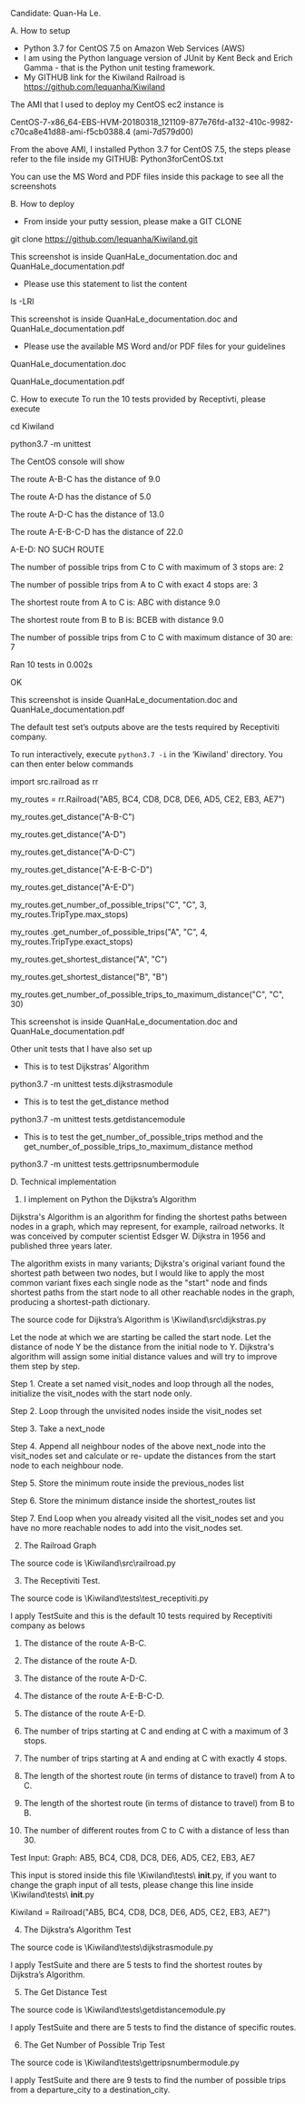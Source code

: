 Candidate: Quan-Ha Le. 

A.	How to setup

+	Python 3.7 for CentOS 7.5 on Amazon Web Services (AWS)
+	I am using the Python language version of JUnit by Kent Beck and Erich Gamma - that is the Python unit testing framework.
+	My GITHUB link for the Kiwiland Railroad is
https://github.com/lequanha/Kiwiland

The AMI that I used to deploy my CentOS ec2 instance is 

CentOS-7-x86_64-EBS-HVM-20180318_121109-877e76fd-a132-410c-9982-c70ca8e41d88-ami-f5cb0388.4 (ami-7d579d00)

From the above AMI, I installed Python 3.7 for CentOS 7.5, the steps please refer to the file inside my GITHUB:    Python3forCentOS.txt

You can use the MS Word and PDF files inside this package to see all the screenshots


B.	How to deploy
+	From inside your putty session, please make a GIT CLONE

git clone https://github.com/lequanha/Kiwiland.git

This screenshot is inside QuanHaLe_documentation.doc and QuanHaLe_documentation.pdf
 
+	Please use this statement to list the content

ls -LRl

This screenshot is inside QuanHaLe_documentation.doc and QuanHaLe_documentation.pdf

+	Please use the available MS Word and/or PDF files for your guidelines

QuanHaLe_documentation.doc

QuanHaLe_documentation.pdf

C.	How to execute
To run the 10 tests provided by Receptivti, please execute

cd Kiwiland

python3.7 -m unittest

The CentOS console will show 

The route A-B-C has the distance of 9.0

The route A-D has the distance of 5.0

The route A-D-C has the distance of 13.0

The route A-E-B-C-D has the distance of 22.0

A-E-D: NO SUCH ROUTE

The number of possible trips from C to C with maximum of 3 stops are: 2

The number of possible trips from A to C with exact 4 stops are: 3

The shortest route from A to C is: ABC with distance 9.0

The shortest route from B to B is: BCEB with distance 9.0

The number of possible trips from C to C with maximum distance of 30 are: 7

Ran 10 tests in 0.002s

OK


This screenshot is inside QuanHaLe_documentation.doc and QuanHaLe_documentation.pdf 

The default test set’s outputs above are the tests required by Receptiviti company.

To run interactively, execute `python3.7 -i` in the ‘Kiwiland' directory.  You can then enter below commands

import src.railroad as rr

my_routes = rr.Railroad("AB5, BC4, CD8, DC8, DE6, AD5, CE2, EB3, AE7")

my_routes.get_distance("A-B-C")

my_routes.get_distance("A-D")

my_routes.get_distance("A-D-C")

my_routes.get_distance("A-E-B-C-D")

my_routes.get_distance("A-E-D")

my_routes.get_number_of_possible_trips("C", "C", 3, my_routes.TripType.max_stops)

my_routes .get_number_of_possible_trips("A", "C", 4, my_routes.TripType.exact_stops)

my_routes.get_shortest_distance("A", "C")

my_routes.get_shortest_distance("B", "B")

my_routes.get_number_of_possible_trips_to_maximum_distance("C", "C", 30)


This screenshot is inside QuanHaLe_documentation.doc and QuanHaLe_documentation.pdf 
 
Other unit tests that I have also set up

+	This is to test Dijkstras’ Algorithm

python3.7 -m unittest tests.dijkstrasmodule
 
+	This is to test the get_distance method

python3.7 -m unittest tests.getdistancemodule
 
+	This is to test the get_number_of_possible_trips method and the get_number_of_possible_trips_to_maximum_distance method

python3.7 -m unittest tests.gettripsnumbermodule

D.	Technical implementation

1.	I implement on Python the Dijkstra’s Algorithm

Dijkstra's Algorithm is an algorithm for finding the shortest paths between nodes in a graph, which may represent, for example, railroad networks. It was conceived by computer scientist Edsger W. Dijkstra in 1956 and published three years later.

The algorithm exists in many variants; Dijkstra's original variant found the shortest path between two nodes, but I would like to apply the most common variant fixes each single node as the "start" node and finds shortest paths from the start node to all other reachable nodes in the graph, producing a shortest-path dictionary.

The source code for Dijkstra’s Algorithm is \Kiwiland\src\dijkstras.py

Let the node at which we are starting be called the start node. Let the distance of node Y be the distance from the initial node to Y. Dijkstra's algorithm will assign some initial distance values and will try to improve them step by step.

Step 1.	Create a set named visit_nodes and loop through all the nodes, initialize the visit_nodes with the start node only.

Step 2.	Loop through the unvisited nodes inside the visit_nodes set

Step 3.	          Take a next_node

Step 4.	          Append all neighbour nodes of the above next_node into the visit_nodes set and calculate or re- update the distances from the start node to each neighbour node.

Step 5.	          Store the minimum route inside the previous_nodes list

Step 6.	          Store the minimum distance inside the shortest_routes list

Step 7.	End Loop when you already visited all the visit_nodes  set and you have no more reachable nodes to add into the visit_nodes set.


2.	The Railroad Graph

The source code is \Kiwiland\src\railroad.py


3.	The Receptiviti Test.

The source code is \Kiwiland\tests\test_receptiviti.py

I apply TestSuite and this is the default 10 tests required by Receptiviti company as belows
 

1. The distance of the route A-B-C.

2. The distance of the route A-D.

3. The distance of the route A-D-C.

4. The distance of the route A-E-B-C-D.

5. The distance of the route A-E-D.

6. The number of trips starting at C and ending at C with a maximum of 3 stops.

7. The number of trips starting at A and ending at C with exactly 4 stops.

8. The length of the shortest route (in terms of distance to travel) from A to C.

9. The length of the shortest route (in terms of distance to travel) from B to B.

10. The number of different routes from C to C with a distance of less than 30.


Test Input: Graph: AB5, BC4, CD8, DC8, DE6, AD5, CE2, EB3, AE7

This input is stored inside this file \Kiwiland\tests\ __init__.py, if you want to change the graph input of all tests, please change this line inside \Kiwiland\tests\ __init__.py


Kiwiland = Railroad("AB5, BC4, CD8, DC8, DE6, AD5, CE2, EB3, AE7")

4.	The Dijkstra’s Algorithm Test

The source code is \Kiwiland\tests\dijkstrasmodule.py

I apply TestSuite and there are 5 tests to find the shortest routes by Dijkstra’s Algorithm.

5.	The Get Distance Test

The source code is \Kiwiland\tests\getdistancemodule.py

I apply TestSuite and there are 5 tests to find the distance of specific routes.

6.	The Get Number of Possible Trip Test

The source code is \Kiwiland\tests\gettripsnumbermodule.py

I apply TestSuite and there are 9 tests to find the number of possible trips from a departure_city to a destination_city.

